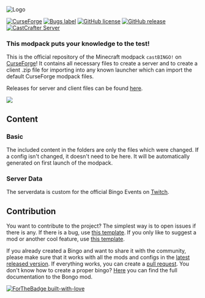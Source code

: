 ![Logo](https://i.imgur.com/8dZAHyI.png)

[![CurseForge](http://cf.way2muchnoise.eu/full_408447_downloads.svg)](https://www.curseforge.com/minecraft/modpacks/castbingo)
[![Bugs label](https://img.shields.io/github/issues/MelanX/castBINGO/bug)](https://github.com/MelanX/castBINGO/issues?q=is%3Aissue+is%3Aopen+label%3Abug)
[![GitHub license](https://img.shields.io/github/license/MelanX/castBINGO.svg)](https://github.com/MelanX/castBINGO/blob/master/LICENSE)
[![GitHub release](https://img.shields.io/github/release/MelanX/castBINGO.svg)](https://GitHub.com/MelanX/castBINGO/releases/)
[![CastCrafter Server](https://img.shields.io/discord/133198459531558912.svg?color=7289da&label=CastCrafter%20Server&logo=discord&style=flat-square)](https://discord.gg/castcrafter)

### This modpack puts your knowledge to the test!

This is the official repository of the Minecraft modpack `castBINGO!` on 
[CurseForge](https://www.curseforge.com/minecraft/modpacks/castbingo)!
It contains all necessary files to create a server and to create a client .zip file for importing into any known 
launcher which can import the default CurseForge modpack files.

Releases for server and client files can be found [here](https://github.com/MelanX/castBINGO/releases).

[![](https://img.shields.io/badge/Suggest%20Mod-%236D4D32?style=for-the-badge)](https://github.com/MelanX/castBINGO/issues/new?assignees=&labels=mod%20request&template=mod_request.md)

## Content
### Basic

The included content in the folders are only the files which were changed. If a config isn't changed, it doesn't need 
to be here. It will be automatically generated on first launch of the modpack.

### Server Data

The serverdata is custom for the official Bingo Events on [Twitch](https://www.twitch.tv/castcrafter).

## Contribution

You want to contribute to the project? The simplest way is to open issues if there is any. If there is a bug, use 
[this template](https://github.com/MelanX/castBINGO/issues/new?labels=bug&template=bug_report.md). If you only like to 
suggest a mod or another cool feature, use 
[this template](https://github.com/MelanX/castBINGO/issues/new?labels=enhancement&template=feature_request.md).

If you already created a Bingo and want to share it with the community, please make sure that it works with all the 
mods and configs in the [latest released version](https://github.com/MelanX/castBINGO/releases).
If everything works, you can create a [pull request](https://github.com/MelanX/castBINGO/pulls). You don't know how to 
create a proper bingo? [Here](https://github.com/noeppi-noeppi/Bongo/blob/master/custom-bingos.md) you can find the 
full documentation to the Bongo mod.

[![ForTheBadge built-with-love](http://ForTheBadge.com/images/badges/built-with-love.svg)](https://GitHub.com/MelanX/castBINGO)

